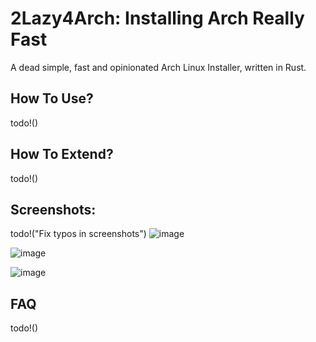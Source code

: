 # 2Lazy4Arch: Installing Arch Really Fast
A dead simple, fast and opinionated Arch Linux Installer, written in Rust.

## How To Use?
todo!()

## How To Extend?
todo!()

## Screenshots:
todo!("Fix typos in screenshots")
![image](https://github.com/parapsychic/2lazy4arch/assets/63157522/63936ddf-b607-4d6d-859d-fb2f578deeef)

![image](https://github.com/parapsychic/2lazy4arch/assets/63157522/27c668e8-3df8-41b8-9395-f667ea961894)

![image](https://github.com/parapsychic/2lazy4arch/assets/63157522/f4387ec0-e7f6-4d07-96c1-ac721e4e5ca5)

## FAQ
todo!()
